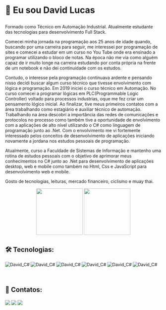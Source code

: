<h1><p>👋 Eu sou David Lucas</p></h1> 

<p>Formado como Técnico em Automação Industrial.
Atualmente estudante das tecnologias para desenvolvimento Full Stack.</p>

<p>Comecei minha jornada na programação aos 25 anos de idade quando, buscando por uma carreira para seguir, me interessei por programação de sites e comecei a estudar em um curso no You Tube onde era ensinado a programar utilizando o bloco de notas. Na época não me via como alguém capaz de ir muito longe na carreira estudando por conta própria na frente de um notebook e não dei continuidade com os estudos.</p>

<p>Contudo, o interesse pela programação continuava ardente e pensando nisso decidi buscar algum curso técnico que tivesse envolvimento com lógica e programação. Em 2019 iniciei o curso técnico em Automação. No curso comecei a programar lógicas em PLC(Programmable Logic Controller) voltado para processos industrias, oque me fez criar um pensamento lógico inicial. Ao finalizar, tive meus primeiros contatos com a área trabalhando como estagiário e auxiliar técnico de automação. Trabalhando na área descobri a importância das redes de comunicações e protocolos no processo como também tive a oportunidade de envolvimento com a aplicações de alto nível utilizando o C# como linguagem de programação junto ao .Net. Com o envolvimento me vi fortemente interessado pelos conceitos de desenvolvimento de aplicações iniciando novamente a jordana nos estudos pessoais de programação.</p> 

<p>Atualmente, curso a Faculdade de Sistemas de Informação e mantenho uma rotina de estudos pessoais com o objetivo de aprimorar meus conhecimentos no C# junto ao .Net para desenvolvimento de aplicações desktop, web e mobile como também no Html, Css e JavaScript para desenvolvimento web e mobile.</p>

<p>Gosto de tecnologias, leituras, mercado financeiro, ciclismo e muay thai.</p>

<div align="center"> 
<p>  
 <img height="150em" src="https://github-readme-stats.vercel.app/api?username=DavidLucas2021&show_icons=true&theme=dark&include_all_commits=true&count_private=true"/>
 <img height="150em" src="https://github-readme-stats.vercel.app/api/top-langs/?username=DavidLucas2021&layout=compact&langs_count=7&theme=dark"/> 
</p>
</div>
  
<h2>🛠 Tecnologias:</h2>


<p>
<img align="center" alt="David_C#" src="https://img.shields.io/badge/-CSHARP-333333?style=flat&logo=CSHARP&logoColor=6A5ACD">
<img align="center" alt="David_C#" src="https://img.shields.io/badge/-.NET-333333?style=flat&logo=DOTNET&logoColor=0000FF">
<img align="center" alt="David_C#" src="https://img.shields.io/badge/-ASP.NET-333333?style=flat&logo=DOTNET&logoColor=0000FF">
<img align="center" alt="David_C#" src="https://img.shields.io/badge/-SQLSERVER-333333?style=flat&logo=microsoft-sql-server">
<img align="center" alt="David_C#" src="https://img.shields.io/badge/-HTML-333333?style=flat&logo=HTML5">
<img align="center" alt="David_C#" src="https://img.shields.io/badge/-CSS-333333?style=flat&logo=CSS3&logoColor=1572B6"> 
</p> 

<br>

<h2><p>📱 Contatos:</p></h2>
<div>
 <a href = "mailto:dlaredes@gmail.com"><img src="https://img.shields.io/badge/-Gmail-%23333?style=for-the-badge&logo=gmail&logoColor=white" target="_blank"></a>
 <a href="https://www.linkedin.com/in/-david-lucas?lipi=urn%3Ali%3Apage%3Ad_flagship3_profile_view_base_contact_details%3BdmCh%2F4enSfmEXEnh1ERakQ%3D%3D" target="_blank"><img src="https://img.shields.io/badge/-LinkedIn-%230077B5?style=for-the-badge&logo=linkedin&logoColor=white" target="_blank"></a>
 <a href="https://www.instagram.com/david_lucas.93/" target="_blank"><img src="https://img.shields.io/badge/-Instagram-%23E4405F?style=for-the-badge&logo=instagram&logoColor=white" target="_blank"></a>  
 </div>
